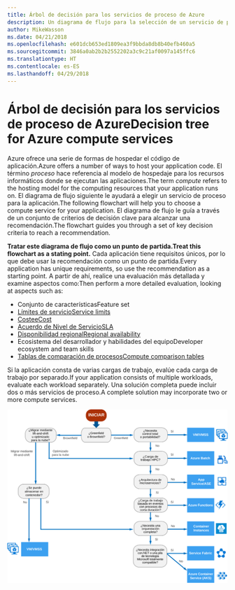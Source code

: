 ```yaml
---
title: Árbol de decisión para los servicios de proceso de Azure
description: Un diagrama de flujo para la selección de un servicio de proceso
author: MikeWasson
ms.date: 04/21/2018
ms.openlocfilehash: e601dcb653ed1809ea3f9bbda8db8b40efb460a5
ms.sourcegitcommit: 3846a0ab2b2b2552202a3c9c21af0097a145ffc6
ms.translationtype: HT
ms.contentlocale: es-ES
ms.lasthandoff: 04/29/2018
---
```

# <a name="decision-tree-for-azure-compute-services"></a><span data-ttu-id="e7d1b-103">Árbol de decisión para los servicios de proceso de Azure</span><span class="sxs-lookup"><span data-stu-id="e7d1b-103">Decision tree for Azure compute services</span></span>

<span data-ttu-id="e7d1b-104">Azure ofrece una serie de formas de hospedar el código de aplicación.</span><span class="sxs-lookup"><span data-stu-id="e7d1b-104">Azure offers a number of ways to host your application code.</span></span> <span data-ttu-id="e7d1b-105">El término *proceso* hace referencia al modelo de hospedaje para los recursos informáticos donde se ejecutan las aplicaciones.</span><span class="sxs-lookup"><span data-stu-id="e7d1b-105">The term *compute* refers to the hosting model for the computing resources that your application runs on.</span></span> <span data-ttu-id="e7d1b-106">El diagrama de flujo siguiente le ayudará a elegir un servicio de proceso para la aplicación.</span><span class="sxs-lookup"><span data-stu-id="e7d1b-106">The following flowchart will help you to choose a compute service for your application.</span></span> <span data-ttu-id="e7d1b-107">El diagrama de flujo le guía a través de un conjunto de criterios de decisión clave para alcanzar una recomendación.</span><span class="sxs-lookup"><span data-stu-id="e7d1b-107">The flowchart guides you through a set of key decision criteria to reach a recommendation.</span></span> 

<span data-ttu-id="e7d1b-108">**Tratar este diagrama de flujo como un punto de partida.**</span><span class="sxs-lookup"><span data-stu-id="e7d1b-108">**Treat this flowchart as a stating point.**</span></span> <span data-ttu-id="e7d1b-109">Cada aplicación tiene requisitos únicos, por lo que debe usar la recomendación como un punto de partida.</span><span class="sxs-lookup"><span data-stu-id="e7d1b-109">Every application has unique requirements, so use the recommendation as a starting point.</span></span> <span data-ttu-id="e7d1b-110">A partir de ahí, realice una evaluación más detallada y examine aspectos como:</span><span class="sxs-lookup"><span data-stu-id="e7d1b-110">Then perform a more detailed evaluation, looking at aspects such as:</span></span>
 
- <span data-ttu-id="e7d1b-111">Conjunto de características</span><span class="sxs-lookup"><span data-stu-id="e7d1b-111">Feature set</span></span>
- [<span data-ttu-id="e7d1b-112">Límites de servicio</span><span class="sxs-lookup"><span data-stu-id="e7d1b-112">Service limits</span></span>](/azure/azure-subscription-service-limits)
- [<span data-ttu-id="e7d1b-113">Costee</span><span class="sxs-lookup"><span data-stu-id="e7d1b-113">Cost</span></span>](https://azure.microsoft.com/pricing/)
- [<span data-ttu-id="e7d1b-114">Acuerdo de Nivel de Servicio</span><span class="sxs-lookup"><span data-stu-id="e7d1b-114">SLA</span></span>](https://azure.microsoft.com/support/legal/sla/)
- [<span data-ttu-id="e7d1b-115">Disponibilidad regional</span><span class="sxs-lookup"><span data-stu-id="e7d1b-115">Regional availability</span></span>](https://azure.microsoft.com/global-infrastructure/services/)
- <span data-ttu-id="e7d1b-116">Ecosistema del desarrollador y habilidades del equipo</span><span class="sxs-lookup"><span data-stu-id="e7d1b-116">Developer ecosystem and team skills</span></span>
- [<span data-ttu-id="e7d1b-117">Tablas de comparación de procesos</span><span class="sxs-lookup"><span data-stu-id="e7d1b-117">Compute comparison tables</span></span>](./compute-comparison.md)

<span data-ttu-id="e7d1b-118">Si la aplicación consta de varias cargas de trabajo, evalúe cada carga de trabajo por separado.</span><span class="sxs-lookup"><span data-stu-id="e7d1b-118">If your application consists of multiple workloads, evaluate each workload separately.</span></span> <span data-ttu-id="e7d1b-119">Una solución completa puede incluir dos o más servicios de proceso.</span><span class="sxs-lookup"><span data-stu-id="e7d1b-119">A complete solution may incorporate two or more compute services.</span></span>

![](../images/compute-decision-tree.svg)

